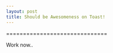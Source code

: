 ```yaml
---
layout: post
title: Should be Awesomeness on Toast!
---
```



==============================

Work now..
